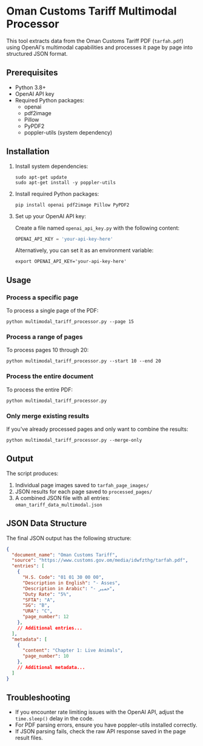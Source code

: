 # Oman Customs Tariff Multimodal Processor

This tool extracts data from the Oman Customs Tariff PDF (`tarfah.pdf`) using OpenAI's multimodal capabilities and processes it page by page into structured JSON format.

## Prerequisites

- Python 3.8+
- OpenAI API key
- Required Python packages:
  - openai
  - pdf2image
  - Pillow
  - PyPDF2
  - poppler-utils (system dependency)

## Installation

1. Install system dependencies:
   ```
   sudo apt-get update
   sudo apt-get install -y poppler-utils
   ```

2. Install required Python packages:
   ```
   pip install openai pdf2image Pillow PyPDF2
   ```

3. Set up your OpenAI API key:
   
   Create a file named `openai_api_key.py` with the following content:
   ```python
   OPENAI_API_KEY = 'your-api-key-here'
   ```
   
   Alternatively, you can set it as an environment variable:
   ```
   export OPENAI_API_KEY='your-api-key-here'
   ```

## Usage

### Process a specific page

To process a single page of the PDF:

```
python multimodal_tariff_processor.py --page 15
```

### Process a range of pages

To process pages 10 through 20:

```
python multimodal_tariff_processor.py --start 10 --end 20
```

### Process the entire document

To process the entire PDF:

```
python multimodal_tariff_processor.py
```

### Only merge existing results

If you've already processed pages and only want to combine the results:

```
python multimodal_tariff_processor.py --merge-only
```

## Output

The script produces:

1. Individual page images saved to `tarfah_page_images/`
2. JSON results for each page saved to `processed_pages/`
3. A combined JSON file with all entries: `oman_tariff_data_multimodal.json`

## JSON Data Structure

The final JSON output has the following structure:

```json
{
  "document_name": "Oman Customs Tariff",
  "source": "https://www.customs.gov.om/media/idwfzthg/tarfah.pdf",
  "entries": [
    {
      "H.S. Code": "01 01 30 00 00",
      "Description in English": "- Asses",
      "Description in Arabic": "- حمير",
      "Duty Rate": "5%",
      "SFTA": "A",
      "SG": "B", 
      "URA": "C",
      "page_number": 12
    },
    // Additional entries...
  ],
  "metadata": [
    {
      "content": "Chapter 1: Live Animals",
      "page_number": 10
    },
    // Additional metadata...
  ]
}
```

## Troubleshooting

- If you encounter rate limiting issues with the OpenAI API, adjust the `time.sleep()` delay in the code.
- For PDF parsing errors, ensure you have poppler-utils installed correctly.
- If JSON parsing fails, check the raw API response saved in the page result files.
